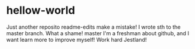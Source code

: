 # hellow-world
Just another reposito
readme-edits
make a mistake! I wrote sth to the master branch.
What a shame!
master
I'm a freshman about github, and I want learn more to improve myself! 
Work hard Jestland!